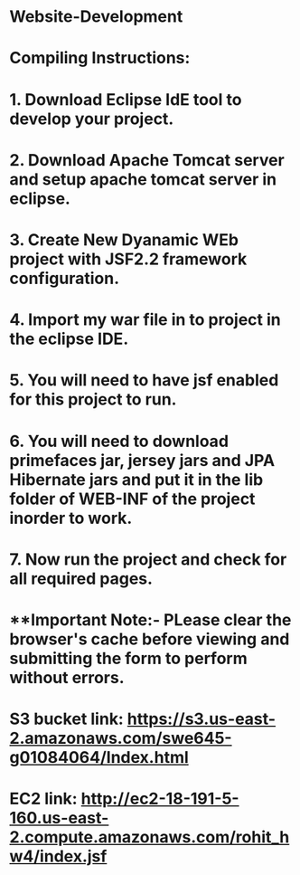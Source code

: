 # Website-Development
# 
#
# Compiling Instructions:
# 1. Download Eclipse IdE tool to develop your project.
# 2. Download Apache Tomcat server and setup apache tomcat server in eclipse.
# 3. Create New Dyanamic WEb project with JSF2.2 framework configuration.
# 4. Import my war file in to project in the eclipse IDE.
# 5. You will need to have jsf enabled for this project to run.
#  6. You will need to download primefaces jar, jersey jars and JPA Hibernate jars and put it in the lib folder of WEB-INF of the project inorder to work.
# 7. Now run the project and check for all required pages.
# **Important Note:- PLease clear the browser's cache before viewing and submitting the form to perform without errors.



# S3 bucket link:  https://s3.us-east-2.amazonaws.com/swe645-g01084064/Index.html
# EC2 link:  http://ec2-18-191-5-160.us-east-2.compute.amazonaws.com/rohit_hw4/index.jsf
